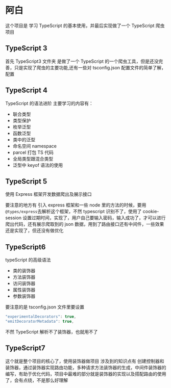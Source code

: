 # 阿白

这个项目是 学习 TypeScript 的基本使用，并最后实现做了一个 TypeScript 爬虫项目

## TypeScript 3

首先 TypeScript3 文件夹 是做了一个 TypeScript 的一个爬虫工具，但是还没完善，只是实现了爬虫的主要功能,还有一些对 tsconfig.json 配置文件的简单了解，配置

## TypeScript 4

TypeScript 的语法进阶 主要学习的内容有：

- 联合类型
- 类型保护
- 枚举泛型
- 函数泛型
- 类中的泛型
- 命名空间 namespace
- parcel 打包 TS 代码
- 全局类型跟混合类型
- 泛型中 keyof 语法的使用

## TypeScript 5

使用 Express 框架开发数据爬出及展示接口

要注意的地方有 引入 express 框架和一些 node 里的方法的时候，要用 `@types/express`去解析这个框架，不然 typescript 识别不了，使用了 cookie-session 设置过期时间，实现了，用户自己要输入密码，输入成功了，才可以进行爬出代码，还有展示爬取到的 json 数据，用到了路由接口还有中间件，一些效果还是实现了，但还没有做优化

## TypeScript6

typeScript 的高级语法

- 类的装饰器
- 方法装饰器
- 访问装饰器
- 属性装饰器
- 参数装饰器

要注意的是 tsconfig.json 文件里要设置

```ts
"experimentalDecorators": true,
"emitDecoratorMetadata": true,
```

不然 TypeScript 解析不了装饰器，也就用不了

## TypeScript7

这个就是整个项目的核心了，使用装饰器做项目 涉及到的知识点有 创建控制器和装饰器，通过装饰器实现路由功能，多种请求方法装饰器的生成，中间件装饰器的编写，有助于优化代码，项目中最难的部分就是装饰器的实现以及搭配路由的使用了，会有点绕，不是那么好理解
